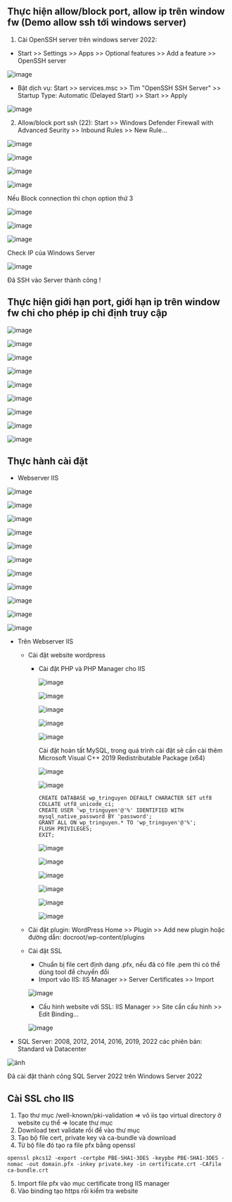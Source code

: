 ## Thực hiện allow/block port, allow ip trên window fw (Demo allow ssh tới windows server)

1. Cài OpenSSH server trên windows server 2022: 

- Start >> Settings >> Apps >> Optional features >> Add a feature >> OpenSSH server

![image](https://github.com/user-attachments/assets/73044b66-6a16-4379-9026-193b44ac66f2)

- Bật dịch vụ: Start >> services.msc >> Tìm "OpenSSH SSH Server" >> Startup Type: Automatic (Delayed Start) >> Start >> Apply

![image](https://github.com/user-attachments/assets/d0169808-4871-4074-a1b2-7c54a7dc68dc)


2. Allow/block port ssh (22): Start >> Windows Defender Firewall with Advanced Seurity >> Inbound Rules >> New Rule...

![image](https://github.com/user-attachments/assets/37dce92b-a7e5-4e46-8e12-81827a52c27e)

![image](https://github.com/user-attachments/assets/325fbd86-bdb0-4c02-a9a7-9c03f9de7e2d)

![image](https://github.com/user-attachments/assets/7f3b550b-bc0a-4992-8580-a1a7c07fa5ea)

![image](https://github.com/user-attachments/assets/2a3841f0-e303-460d-8cdf-d64112938f62)

Nếu Block connection thì chọn option thứ 3

![image](https://github.com/user-attachments/assets/ffff876e-9802-4706-b1a2-f27e1449eba8)

![image](https://github.com/user-attachments/assets/89c0c604-45bc-4e1a-8146-d414f3ef56b5)

![image](https://github.com/user-attachments/assets/9927621c-1bd9-4872-93d1-6a7a8fb9a124)

Check IP của Windows Server

![image](https://github.com/user-attachments/assets/fdc32893-04f5-46c7-b782-cfd91c61aff8)

Đã SSH vào Server thành công !


## Thực hiện giới hạn port, giới hạn ip trên window fw chỉ cho phép ip chỉ định truy cập

![image](https://github.com/user-attachments/assets/37dce92b-a7e5-4e46-8e12-81827a52c27e)

![image](https://github.com/user-attachments/assets/795c85f4-aeb6-4d8a-a14d-00dd7609d7b8)

![image](https://github.com/user-attachments/assets/58aa1414-5726-4729-bb00-2136141286f7)

![image](https://github.com/user-attachments/assets/1f0eea65-38e6-4c44-b667-a7977a0970b1)

![image](https://github.com/user-attachments/assets/cb6f0189-35cb-451b-87b2-3a213737a88d)

![image](https://github.com/user-attachments/assets/2583fb19-602d-41ee-a02d-a4a1fa9f46d1)

![image](https://github.com/user-attachments/assets/207a0a6c-51ea-4d31-9464-2d00a5b81c73)

![image](https://github.com/user-attachments/assets/ee70d4b9-ee3b-4a9c-b221-b94205585485)

![image](https://github.com/user-attachments/assets/eab303d4-2add-40c9-a519-50898c583566)


## Thực hành cài đặt

- Webserver IIS

![image](https://github.com/user-attachments/assets/14cf34fb-ff75-4757-842f-ddea095ab6c8)

![image](https://github.com/user-attachments/assets/1de98a3d-6f26-45bc-99ee-c74fe0885fe6)

![image](https://github.com/user-attachments/assets/310987bb-72d6-4e00-b7a2-3bf1de3a877d)

![image](https://github.com/user-attachments/assets/4e98f692-e4f2-4eb8-9613-ffa453ff861c)

![image](https://github.com/user-attachments/assets/4c4bdafe-cd89-4843-aec9-be708f9b5131)

![image](https://github.com/user-attachments/assets/409553ed-d6ff-4b97-9f78-76416633dba2)

![image](https://github.com/user-attachments/assets/be66dbf4-ba57-4a8d-9e66-de35eef49c59)

![image](https://github.com/user-attachments/assets/028a1b95-0702-49c5-a4ea-17a21909f14a)

![image](https://github.com/user-attachments/assets/3d229aef-bdfd-400a-951d-39adbbe7e8c4)

![image](https://github.com/user-attachments/assets/c6fb53fe-3435-409e-b963-8e868533ef71)

![image](https://github.com/user-attachments/assets/bf95444b-af39-41f9-ae08-1fde6f5c8b81)


- Trên Webserver IIS
  - Cài đặt website wordpress
    - Cài đặt PHP và PHP Manager cho IIS
   
      ![image](https://github.com/user-attachments/assets/f751706a-88ed-4b97-bd05-aa6d71237d5c)
   
      ![image](https://github.com/user-attachments/assets/8e16a624-5802-4194-9dfd-d1062041f20b)

      ![image](https://github.com/user-attachments/assets/5f8ea9ca-58b3-49b0-8b63-28a6fbf5991a)

      ![image](https://github.com/user-attachments/assets/6eb106d2-e540-4414-b394-ff3987031b04)

      ![image](https://github.com/user-attachments/assets/b9ee9db5-cb06-46f1-bbeb-f4c259b7175a)

      Cài đặt hoàn tất MySQL, trong quá trình cài đặt sẽ cần cài thêm Microsoft Visual C++ 2019 Redistributable Package (x64)

      ![image](https://github.com/user-attachments/assets/34d08e3d-98b1-43ba-a637-c9b92d7b949e)

      ![image](https://github.com/user-attachments/assets/42cf2da4-078e-4d89-87ad-66f5a67637f5)

      ```
      CREATE DATABASE wp_tringuyen DEFAULT CHARACTER SET utf8 COLLATE utf8_unicode_ci;
      CREATE USER 'wp_tringuyen'@'%' IDENTIFIED WITH mysql_native_password BY 'password';
      GRANT ALL ON wp_tringuyen.* TO 'wp_tringuyen'@'%';
      FLUSH PRIVILEGES;
      EXIT;
      ```

      ![image](https://github.com/user-attachments/assets/846134fd-1e2a-4d36-adf8-96cff6df5a6b)

      ![image](https://github.com/user-attachments/assets/3f4556b7-8695-4459-9ea3-38fb35138aba)

      ![image](https://github.com/user-attachments/assets/0204dca2-cc4c-4b40-8351-bbf1b650d03d)

      ![image](https://github.com/user-attachments/assets/a32e7aaa-87f0-4bf5-aec5-258fc98df539)

      ![image](https://github.com/user-attachments/assets/4f9f7e1e-5658-47a0-9ae3-8585c1f6674d)

      ![image](https://github.com/user-attachments/assets/c910244a-05f6-44fd-a424-2dc426c93664)


  - Cài đặt plugin: WordPress Home >> Plugin >> Add new plugin hoặc đường dẫn: docroot/wp-content/plugins
  - Cài đặt SSL
    - Chuẩn bị file cert định dạng .pfx, nếu đã có file .pem thì có thể dùng tool để chuyển đổi
    - Import vảo IIS: IIS Manager >> Server Certificates >> Import

    ![image](https://github.com/user-attachments/assets/dc63eb12-df07-4595-9c45-d2b92988e8f4)

    - Cấu hình website với SSL: IIS Manager >> Site cần cấu hình >> Edit Binding...
   
    ![image](https://github.com/user-attachments/assets/c8ecfc93-0f31-40d5-9c96-7f4a45a02a88)

 
- SQL Server: 2008, 2012, 2014, 2016, 2019, 2022 các phiên bản: Standard và Datacenter

![ảnh](https://github.com/user-attachments/assets/afbc61d4-71d4-436c-91ed-4fa454e5a1a9)

Đã cài đặt thành công SQL Server 2022 trên Windows Server 2022


## Cài SSL cho IIS

1. Tạo thư mục /well-known/pki-validation => vô iis tạo virtual directory ở website cụ thể => locate thư mục
2. Download text validate rồi để vào thư mục
3. Tạo bộ file cert, private key và ca-bundle và download
4. Từ bộ file đó tạo ra file pfx bằng openssl
```
openssl pkcs12 -export -certpbe PBE-SHA1-3DES -keypbe PBE-SHA1-3DES -nomac -out domain.pfx -inkey private.key -in certificate.crt -CAfile  ca-bundle.crt
```
5. Import file pfx vào mục certificate trong IIS manager
6. Vào binding tạo https rồi kiểm tra website
